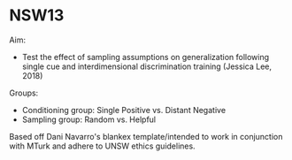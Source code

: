 # NSW13

Aim: 
- Test the effect of sampling assumptions on generalization following single cue and interdimensional discrimination training (Jessica Lee, 2018)

Groups:
- Conditioning group: Single Positive vs. Distant Negative 
- Sampling group: Random vs. Helpful

Based off Dani Navarro's blankex template/intended to work in conjunction with MTurk and adhere to UNSW ethics guidelines. 